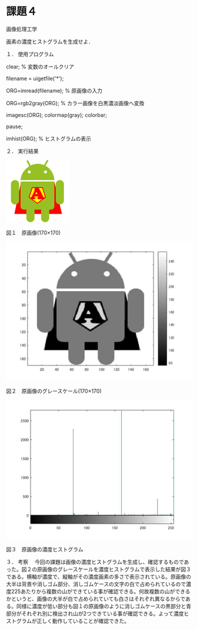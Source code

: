 # 課題４
画像処理工学

画素の濃度ヒストグラムを生成せよ．

１．	使用プログラム

clear; % 変数のオールクリア


filename = uigetfile('*');

ORG=imread(filename); % 原画像の入力

ORG=rgb2gray(ORG); % カラー画像を白黒濃淡画像へ変換

imagesc(ORG); colormap(gray); colorbar;

pause;


imhist(ORG); % ヒストグラムの表示


２．	実行結果

 ![原画像](https://github.com/enazii0312/image/blob/master/and.png)
 
図１　原画像(170×170)

  ![原画像](https://github.com/enazii0312/image/blob/master/kadai4-1.jpg)
  
図２　原画像のグレースケール(170×170)


  ![原画像](https://github.com/enazii0312/image/blob/master/kadai4-2.jpg)
  
図３　原画像の濃度ヒストグラム

３．	考察
　今回の課題は画像の濃度ヒストグラムを生成し、確認するものであった。図２の原画像のグレースケールを濃度ヒストグラムで表示した結果が図３である。横軸が濃度で、縦軸がその濃度画素の多さで表示されている。原画像の大半は背景や消しゴム部分、消しゴムケースの文字の白で占められているので濃度225あたりから複数の山ができている事が確認できる。何故複数の山ができるかというと、画像の大半が白で占められていても白さはそれぞれ異なるからである。同様に濃度が低い部分も図１の原画像のように消しゴムケースの黒部分と青部分がそれぞれ別に検出され山が2つできている事が確認できる。よって濃度ヒストグラムが正しく動作していることが確認できた。
 
